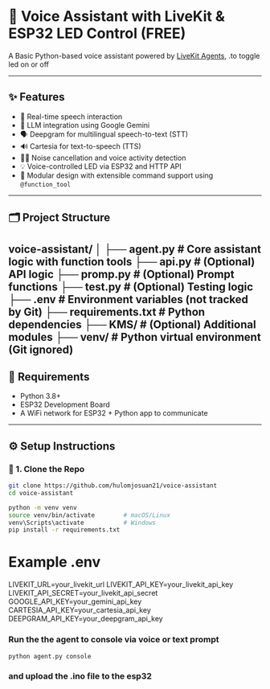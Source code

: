 # 🧠 Voice Assistant with LiveKit & ESP32 LED Control (FREE)

A Basic Python-based voice assistant powered by [LiveKit Agents](https://github.com/livekit/agents), .to toggle led on or off

---

## ✨ Features

- 🎤 Real-time speech interaction
- 🧠 LLM integration using Google Gemini
- 🗣️ Deepgram for multilingual speech-to-text (STT)
- 🔊 Cartesia for text-to-speech (TTS)
- 🧘‍♂️ Noise cancellation and voice activity detection
- 💡 Voice-controlled LED via ESP32 and HTTP API
- 🧩 Modular design with extensible command support using `@function_tool`

---

## 🗂️ Project Structure

voice-assistant/
│
├── agent.py # Core assistant logic with function tools
├── api.py # (Optional) API logic
├── promp.py # (Optional) Prompt functions
├── test.py # (Optional) Testing logic
├── .env # Environment variables (not tracked by Git)
├── requirements.txt # Python dependencies
├── KMS/ # (Optional) Additional modules
├── venv/ # Python virtual environment (Git ignored)
---

## 🧪 Requirements

- Python 3.8+
- ESP32 Development Board
- A WiFi network for ESP32 + Python app to communicate

---

## ⚙️ Setup Instructions

### 🔧 1. Clone the Repo

```bash
git clone https://github.com/hulomjosuan21/voice-assistant
cd voice-assistant

python -m venv venv
source venv/bin/activate        # macOS/Linux
venv\Scripts\activate           # Windows
pip install -r requirements.txt
```

# Example .env
LIVEKIT_URL=your_livekit_url
LIVEKIT_API_KEY=your_livekit_api_key
LIVEKIT_API_SECRET=your_livekit_api_secret
GOOGLE_API_KEY=your_gemini_api_key
CARTESIA_API_KEY=your_cartesia_api_key
DEEPGRAM_API_KEY=your_deepgram_api_key


### Run the the agent to console via voice or text prompt
```base
python agent.py console
```


### and upload the .ino file to the esp32